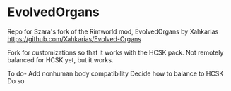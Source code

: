 # EvolvedOrgans
Repo for Szara's fork of the Rimworld mod, EvolvedOrgans by Xahkarias https://github.com/Xahkarias/Evolved-Organs

Fork for customizations so that it works with the HCSK pack.
Not remotely balanced for HCSK yet, but it works.

To do-
Add nonhuman body compatibility
Decide how to balance to HCSK
Do so

